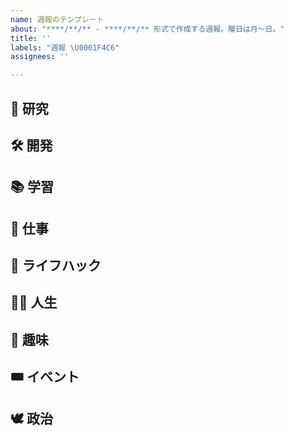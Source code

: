 ```yaml
---
name: 週報のテンプレート
about: "****/**/** - ****/**/** 形式で作成する週報。曜日は月～日。"
title: ''
labels: "週報 \U0001F4C6"
assignees: ''

---
```


## 🔬 研究

## 🛠 開発

## 📚 学習

## 💼 仕事

## 🏡 ライフハック

## 🧙‍♂️ 人生

## 💞 趣味

## 🎟 イベント

## 🕊 政治
